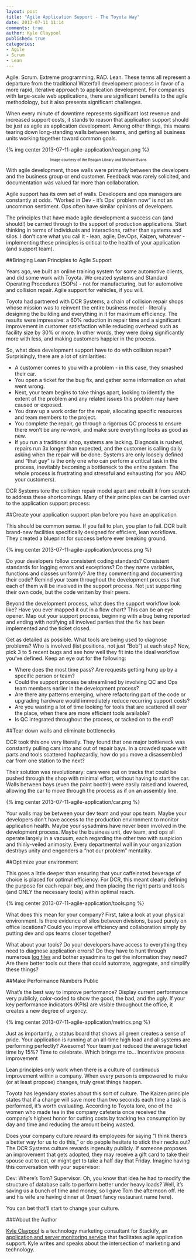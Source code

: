 ```yaml
---
layout: post
title: "Agile Application Support - The Toyota Way"
date: 2013-07-11 11:14
comments: true
author: Kyle Claypool
published: true
categories:
- Agile
- Scrum
- Lean
---
```

Agile. Scrum. Extreme programming. RAD. Lean. These terms all represent a departure from the traditional Waterfall development process in favor of a more rapid, iterative approach to application development. For companies with large-scale web applications, there are significant benefits to the agile methodology, but it also presents significant challenges. 

When every minute of downtime represents significant lost revenue and increased support costs, it stands to reason that application support should be just as agile as application development. Among other things, this means tearing down long-standing walls between teams, and getting all business units working together toward common goals.<!-- more -->

{% img center 2013-07-11-agile-application/reagan.png %}
<p style="font-size: 70%; text-align: center">Image courtesy of the Reagan Library and Michael Evans</p>

With agile development, those walls were primarily between the developers and the business group or end customer. Feedback was rarely solicited, and documentation was valued far more than collaboration.

Agile support has its own set of walls. Developers and ops managers are constantly at odds. “Worked in Dev - it’s Ops’ problem now” is not an uncommon sentiment. Ops often have similar opinions of developers.

The principles that have made agile development a success can (and should!) be carried through to the support of production applications. Start thinking in terms of individuals and interactions, rather than systems and silos. I don’t care what you call it - lean, agile, DevOps, Kaizen, whatever - implementing these principles is critical to the health of your application (and support team).

##Bringing Lean Principles to Agile Support

Years ago, we built an online training system for some automotive clients, and did some work with Toyota. We created systems and Standard Operating Procedures (SOPs) - not for manufacturing, but for automotive and collision repair. Agile support for vehicles, if you will. 

Toyota had partnered with DCR Systems, a chain of collision repair shops whose mission was to reinvent the entire business model - literally designing the building and everything in it for maximum efficiency. The results were impressive: a 60% reduction in repair time and a significant improvement in customer satisfaction while reducing overhead such as facility size by 30% or more. In other words, they were doing significantly more with less, and making customers happier in the process.

So, what does development support have to do with collision repair? Surprisingly, there are a lot of similarities: 

* A customer comes to you with a problem - in this case, they smashed their car. 
* You open a ticket for the bug fix, and gather some information on what went wrong. 
* Next, your team begins to take things apart, looking to identify the extent of the problem and any related issues this problem may have caused or exposed. 
* You draw up a work order for the repair, allocating specific resources and team members to the project.
* You complete the repair, go through a rigorous QC process to ensure there won’t be any re-work, and make sure everything looks as good as new.
* If you run a traditional shop, systems are lacking. Diagnosis is rushed, repairs run 3x longer than expected, and the customer is calling daily asking when the repair will be done. Systems are only loosely defined and “that guy” is the only one who can perform a critical task in the process, inevitably becoming a bottleneck to the entire system. The whole process is frustrating and stressful and exhausting (for you AND your customers).

DCR Systems tore the collision repair model apart and rebuilt it from scratch to address these shortcomings. Many of their principles can be carried over to the application support process:

##Create your application support plan before you have an application

This should be common sense. If you fail to plan, you plan to fail. DCR built brand-new facilities specifically designed for efficient, lean workflows. They created a blueprint for success before ever breaking ground.

{% img center 2013-07-11-agile-application/process.png %}

Do your developers follow consistent coding standards? Consistent standards for logging errors and exceptions? Do they name variables, functions and classes uniformly? Are they commenting and documenting their code? Remind your team throughout the development process that each of them will be involved in the support process. Not just supporting their own code, but the code written by their peers.

Beyond the development process, what does the support workflow look like? Have you ever mapped it out in a flow chart? This can be an eye opener. Map out your support process, beginning with a bug being reported and ending with notifying all involved parties that the fix has been implemented and the ticket closed. 

Get as detailed as possible. What tools are being used to diagnose problems? Who is involved (list positions, not just “Bob”) at each step?  Now, pick 3 to 5 recent bugs and see how well they fit into the ideal workflow you’ve defined. Keep an eye out for the following:

* Where does the most time pass? Are requests getting hung up by a specific person or team?
* Could the support process be streamlined by involving QC and Ops team members earlier in the development process?
* Are there any patterns emerging, where refactoring part of the code or upgrading hardware would immediately reduce recurring support costs?
* Are you wasting a lot of time looking for tools that are scattered all over the place, when there are more efficient tools available?
* Is QC integrated throughout the process, or tacked on to the end?

##Tear down walls and eliminate bottlenecks

DCR took this one very literally. They found that one major bottleneck was constantly pulling cars into and out of repair bays. In a crowded space with parts and tools scattered haphazardly, how do you move a disassembled car from one station to the next?

Their solution was revolutionary: cars were put on tracks that could be pushed through the shop with minimal effort, without having to start the car. Walls between bays (even the paint booth!) were easily raised and lowered, allowing the car to move through the process as if on an assembly line.

{% img center 2013-07-11-agile-application/car.png %}

Your walls may be between your dev team and your ops team. Maybe your developers don’t have access to the production environment to monitor application health. Maybe your sysadmins have never been involved in the development process. Maybe the business unit, dev team, and ops all operate largely in a vacuum, each regarding the other two with suspicion and thinly-veiled animosity. Every departmental wall in your organization destroys unity and engenders a “not our problem” mentality.

##Optimize your environment

This goes a little deeper than ensuring that your caffeinated beverage of choice is placed for optimal efficiency. For DCR, this meant clearly defining the purpose for each repair bay, and then placing the right parts and tools (and ONLY the necessary tools) within optimal reach.

{% img center 2013-07-11-agile-application/tools.png %}

What does this mean for your company? First, take a look at your physical environment. Is there evidence of silos between divisions, based purely on office locations? Could you improve efficiency and collaboration simply by putting dev and ops teams closer together?

What about your tools? Do your developers have access to everything they need to diagnose application errors? Do they have to hunt through numerous [log files][1] and bother sysadmins to get the information they need? Are there better tools out there that could automate, aggregate, and simplify these things?

##Make Performance Numbers Public

What’s the best way to improve performance? Display current performance very publicly, color-coded to show the good, the bad, and the ugly. If your key performance indicators (KPIs) are visible throughout the office, it creates a new degree of urgency:

{% img center 2013-07-11-agile-application/metrics.png %}

Just as importantly, a status board that shows all green creates a sense of pride. Your application is running at an all-time high load and all systems are performing perfectly? Awesome! Your team just reduced the average ticket time by 15%? Time to celebrate. Which brings me to...
Incentivize process improvement

Lean principles only work when there is a culture of continuous improvement within a company. When every person is empowered to make (or at least propose) changes, truly great things happen.

Toyota has legendary stories about this sort of culture. The Kaizen principle states that if a change will save more than two seconds each time a task is performed, it’s worth evaluating. According to Toyota lore, one of the women who made tea in the company cafeteria once received the company’s highest honor for cutting costs by tracking tea consumption by day and time and reducing the amount being wasted.

Does your company culture reward its employees for saying “I think there’s a better way for us to do this,” or do people hesitate to stick their necks out? The DCR Systems culture rewards ingenuity publicly. If someone proposes an improvement that gets adopted, they may receive a gift card to take their spouse out to eat, or might get to take a half day that Friday. Imagine having this conversation with your supervisor:

Dev: Where’s Tom?
Supervisor: Oh, you know that idea he had to modify the structure of database calls to perform better under heavy loads? Well, it’s saving us a bunch of time and money, so I gave Tom the afternoon off. He and his wife are having dinner at (Insert fancy restaurant name here).

You can bet that’ll start to change your culture.

###About the Author

[Kyle Claypool][2] is a technology marketing consultant for Stackify, an [application and server monitoring service][3] that facilitates agile application support. Kyle writes and speaks about the intersection of marketing and technology.

[1]: http://www.stackify.com/11-ways-to-tail-a-log-file-on-windows-unix/
[2]: https://twitter.com/kyleclaypool
[3]: http://www.stackify.com